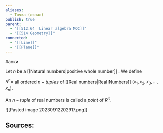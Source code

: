 ```yaml
---
aliases:
  - Точка (линал)
publish: true
parent:
  - "[[512.64  Linear algebra MOC]]"
  - "[[514 Geometry]]"
connected:
  - "[[Line]]"
  - "[[Plane]]"
---
```

#анки

Let $n$ be a [[Natural numbers|positive whole number]] . We define

$R^n =$ all ordered $n-tuples$ of [[Real numbers|Real Numbers]] $(x_1,x_2,x_3,...,x_n)$.

An $n-tuple$ of real numbers is called a _point_ of $R^n$.

![[Pasted image 20230912202917.png]]









**Sources:**
- 

